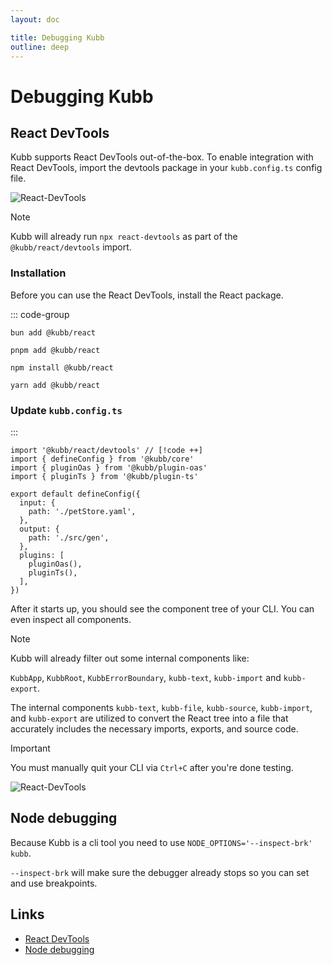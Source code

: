 ```yaml
---
layout: doc

title: Debugging Kubb
outline: deep
---
```


# Debugging Kubb

## React DevTools

Kubb supports React DevTools out-of-the-box. To enable integration with React DevTools, import the devtools package in your `kubb.config.ts` config file.

![React-DevTools](/screenshots/react-devtools.png)

> [!NOTE]
> Kubb will already run `npx react-devtools` as part of the `@kubb/react/devtools` import.

### Installation
Before you can use the React DevTools, install the React package.

::: code-group

```shell [bun <img src="/feature/bun.svg"/>]
bun add @kubb/react
```

```shell [pnpm <img src="/feature/pnpm.svg"/>]
pnpm add @kubb/react
```

```shell [npm <img src="/feature/npm.svg"/>]
npm install @kubb/react
```

```shell [yarn <img src="/feature/yarn.svg"/>]
yarn add @kubb/react
```

### Update `kubb.config.ts`
:::

```typescript{1} twoslash
import '@kubb/react/devtools' // [!code ++]
import { defineConfig } from '@kubb/core'
import { pluginOas } from '@kubb/plugin-oas'
import { pluginTs } from '@kubb/plugin-ts'

export default defineConfig({
  input: {
    path: './petStore.yaml',
  },
  output: {
    path: './src/gen',
  },
  plugins: [
    pluginOas(),
    pluginTs(),
  ],
})
```

After it starts up, you should see the component tree of your CLI. You can even inspect all components.
> [!NOTE]
> Kubb will already filter out some internal components like:
>
> `KubbApp`, `KubbRoot`, `KubbErrorBoundary`, `kubb-text`, `kubb-import` and `kubb-export`.

The internal components `kubb-text`, `kubb-file`, `kubb-source`, `kubb-import`, and `kubb-export` are utilized to convert the React tree into a file that accurately includes the necessary imports, exports, and source code.

> [!IMPORTANT]
> You must manually quit your CLI via `Ctrl+C` after you're done testing.

![React-DevTools](/screenshots/react-devtools.gif)

## Node debugging

Because Kubb is a cli tool you need to use `NODE_OPTIONS='--inspect-brk' kubb`.

`--inspect-brk` will make sure the debugger already stops so you can set and use breakpoints.

## Links

- [React DevTools](https://react.dev/learn/react-developer-tools)
- [Node debugging](https://www.youtube.com/watch?v=i9hOCvBDMMg)
